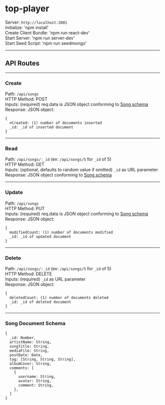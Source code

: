 # top-player

Server: `http://localhost:3001`   
Initialize: 'npm install'  
Create Client Bundle: 'npm run react-dev'  
Start Server: 'npm run server-dev'  
Start Seed Script: 'npm run seedmongo'  

------------------------------------

## API Routes

------------------------------------

### Create  
Path: `/api/songs`  
HTTP Method: POST  
Inputs: (required) req.data is JSON object conforming to [Song schema](#song-document-schema)  
Response: JSON object:  
```
{  
  nCreated: (1) number of documents inserted
  _id: _id of inserted document
}
```
------------------------------------

### Read  
Path: `/api/songs/:_id` (ex: `/api/songs/5` for `_id` of 5)  
HTTP Method: GET  
Inputs: (optional, defaults to random value if omitted) `_id` as URL parameter  
Response: JSON object conforming to [Song schema](#song-document-schema)  

------------------------------------

### Update  
Path: `/api/songs`  
HTTP Method: PUT  
Inputs: (required) req.data is JSON object conforming to [Song schema](#song-document-schema)  
Response: JSON object:  
```
{
  modifiedCount: (1) number of documents modified
  _id: _id of updated document
}
```
------------------------------------

### Delete  
Path: `/api/songs/:_id` (ex: `/api/songs/5` for `_id` of 5)  
HTTP Method: DELETE  
Inputs: (required) `_id` as URL parameter  
Response: JSON object:  
```
{
  deletedCount: (1) number of documents deleted
  _id: _id of deleted document
}
```
------------------------------------

### Song Document Schema  
```
{
  _id: Number,
  artistName: String,
  songTitle: String,
  mediaFile: String,
  postDate: Date,
  tag: [String, String, String],
  albumCover: String,
  comments: [
    {
      username: String, 
      avatar: String,
      comment: String,
    },
  ]
}
```
